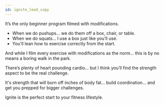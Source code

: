 ```yaml
---
id: ignite_lead_copy
---
```


It’s the only beginner program filmed with modifications.

- When we do pushups... we do them off a box, chair, or table.
- When we do squats... I use a box just like you’ll use.
- You'll lean how to exercise correctly from the start.

And while I film every exercise with modifications as the norm... this is by no means a boring walk in the park.

There’s plenty of heart pounding cardio... but I think you’ll find the strength aspect to be the real challenge.

It's strength that will burn off inches of body fat... build coordination… and get you prepped for bigger challenges.

Ignite is the perfect start to your fitness lifestyle.
